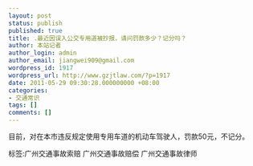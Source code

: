 ```yaml
---
layout: post
status: publish
published: true
title: .最近因误入公交专用道被抄报，请问罚款多少？记分吗？
author: 本站记者
author_login: admin
author_email: jiangwei909@gmail.com
wordpress_id: 1917
wordpress_url: http://www.gzjtlaw.com/?p=1917
date: 2011-05-29 09:30:28.000000000 +08:00
categories:
- 交通常识
tags: []
comments: []
---
```

目前，对在本市违反规定使用专用车道的机动车驾驶人，罚款50元，不记分。标签:广州交通事故索赔 广州交通事故赔偿 广州交通事故律师
